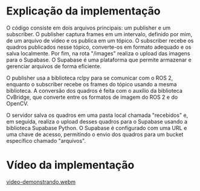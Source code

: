 # Explicação da implementação

O código consiste em dois arquivos principais: um publisher e um subscriber. O publisher captura frames em um intervalo, definido por mim, de um arquivo de vídeo e os publica em um tópico. O subscriber recebe os quadros publicados nesse tópico, converte-os em formato adequado e os salva localmente. Por fim, na rota "/images" realiza o upload das imagens para o Supabase. O Supabase é uma plataforma que permite armazenar e gerenciar arquivos de forma eficiente.

O publisher usa a biblioteca rclpy para se comunicar com o ROS 2, enquanto o subscriber recebe os frames do tópico usando a mesma biblioteca. A conversão dos quadros é feita com o auxílio da biblioteca CvBridge, que converte entre os formatos de imagem do ROS 2 e do OpenCV.

O servidor salva os quadros em uma pasta local chamada "recebidos" e, em seguida, realiza o upload desses quadros para o Supabase usando a biblioteca Supabase Python. O Supabase é configurado com uma URL e uma chave de acesso, permitindo o envio dos quadros para um bucket específico chamado "arquivos".

# Vídeo da implementação

[video-demonstrando.webm](https://github.com/VZeferino/entrega-final/assets/99190423/211640bb-7170-4f0f-8e0c-23c3472ead30)
